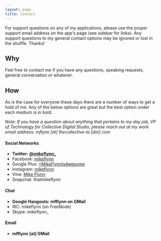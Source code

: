 ```yaml
---
layout: page
title: Contact
---
```


<p class="message">
  For support questions on any of my applications, please use the proper support email address on the app's page (see sidebar for links). Any support questions to my general contact options may be ignored or lost in the shuffle. Thanks!
</p>

## Why

Feel free to contact me if you have any questions, speaking requests, general conversation or whatever.

## How

As is the case for everyone these days there are a number of ways to get a hold of me. Any of the below options are great but the best option under each medium is in bold.

_Note: If you have a question about anything that pertains to my day job, VP of Technology for Collective Digital Studio, please reach out at my work email address: mflynn [at] thecollective-la [dot] com_

#### Social Networks
* **Twitter: [@mikeflynn_](https://twitter.com/mikeflynn_)**
* Facebook: [mikeflynn](https://facebook.com/mikeflynn)
* Google Plus: [+MikeFlynnIsAwesome](https://plus.google.com/u/0/+MikeFlynnIsAwesome/posts)
* Instagram: [mikeflynn](http://instagram.com/mikeflynn)
* Vine: [Mike Flynn](https://vine.co/u/907124472119701504)
* Snapchat: thatmikeflynn

#### Chat
* **Google Hangouts: mfflynn on GMail**
* IRC: mikeflynn (on FreeNode)
* Skype: mikeflynn_

#### Email
* **mfflynn [at] GMail**